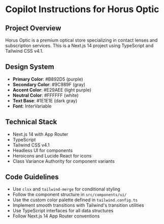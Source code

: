 # Copilot Instructions for Horus Optic

<!-- Use this file to provide workspace-specific custom instructions to Copilot. For more details, visit https://code.visualstudio.com/docs/copilot/copilot-customization#_use-a-githubcopilotinstructionsmd-file -->

## Project Overview
Horus Optic is a premium optical store specializing in contact lenses and subscription services. This is a Next.js 14 project using TypeScript and Tailwind CSS v4.1.

## Design System
- **Primary Color**: #B892D5 (purple)
- **Secondary Color**: #9C989F (gray)
- **Accent Color**: #E29AEE (light purple)
- **Neutral Color**: #FFFFFF (white)
- **Text Base**: #1E1E1E (dark gray)
- **Font**: InterVariable

## Technical Stack
- Next.js 14 with App Router
- TypeScript
- Tailwind CSS v4.1
- Headless UI for components
- Heroicons and Lucide React for icons
- Class Variance Authority for component variants

## Code Guidelines
- Use `clsx` and `tailwind-merge` for conditional styling
- Follow the component structure in `src/components/ui/`
- Use the custom color palette defined in `tailwind.config.ts`
- Implement smooth transitions with Tailwind's transition utilities
- Use TypeScript interfaces for all data structures
- Follow Next.js 14 App Router conventions
